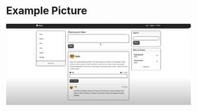 # Example Picture

![](https://github.com/Chafithafid30/Twitter-Clone-Dashboard-Template/blob/main/Screenshot%20(515).png)
